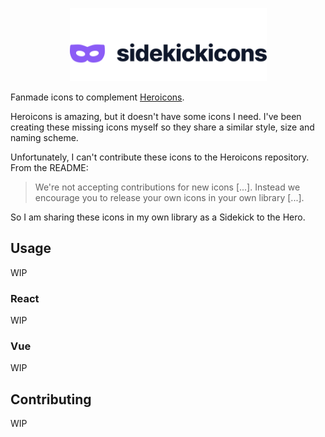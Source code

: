 <p align="center">
  <picture>
    <source media="(prefers-color-scheme: dark)" srcset=".github/logo-dark.svg">
    <source media="(prefers-color-scheme: light)" srcset=".github/logo-light.svg">
    <img alt="Sidekickicons" width="315" height="117" style="max-width: 100%" src=".github/logo-light.svg">
  </picture>
</p>

Fanmade icons to complement [Heroicons](https://github.com/tailwindlabs/heroicons).

Heroicons is amazing, but it doesn't have some icons I need. I've been creating these missing icons myself so they share a similar style, size and naming scheme.

Unfortunately, I can't contribute these icons to the Heroicons repository. From the README:

> We're not accepting contributions for new icons [...]. Instead we encourage you to release your own icons in your own library [...].

So I am sharing these icons in my own library as a Sidekick to the Hero.

## Usage

WIP

### React

WIP

### Vue

WIP

## Contributing

WIP
